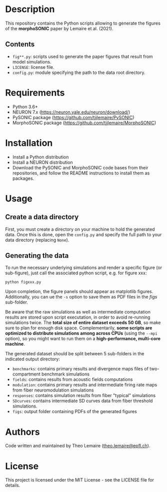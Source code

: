 # Description

This repository contains the Python scripts allowing to generate the figures of the **morphoSONIC** paper by Lemaire et al. (2021).

## Contents

- `fig**.py`: scripts used to generate the paper figures that result from model simulations.
- `LICENSE`: license file.
- `config.py`: module specifying the path to the data root directory.

# Requirements

- Python 3.6+
- NEURON 7.x (https://neuron.yale.edu/neuron/download/)
- PySONIC package (https://github.com/tjjlemaire/PySONIC)
- MorphoSONIC package (https://github.com/tjjlemaire/MorphoSONIC)

# Installation

- Install a Python distribution
- Install a NEURON distribution
- Download the PySONIC and MorphoSONIC code bases from their repositories, and follow the README instructions to install them as packages.

# Usage

## Create a data directory

First, you must create a directory on your machine to hold the generated data. Once this is done, open the `config.py` and specify the full path to your data directory (replacing `None`).

## Generating the data

To run the necessary underlying simulations and render a specific figure (or sub-figure), just call the associated python script, e.g. for figure xxx:

```
python figxxx.py
```

Upon completion, the figure panels should appear as matplotlib figures. Additionally, you can ue the `-s` option to save them as PDF files in the *figs* sub-folder.

Be aware that the raw simulations as well as intermediate computation results are stored upon script executation, in order to avoid re-running simulations twice. The **total size of entire dataset exceeds 50 GB**, so make sure to plan for enough disk space. Complementarily, **some scripts are optimized to distribute simulations among across CPUs** (using the `--mpi` option), so you might want to run them on a **high-performance, multi-core machine**.

The generated dataset should be split between 5 sub-folders in the indicated output directory:

- `benchmarks`: contains primary results and divergence maps files of two-compartment benchmark simulations 
- `fields`: contains results from acoustic fields computations
- `modulation`: contains primary results and intermediate firing rate maps from fiber neuromodulation simulations
- `responses`: contains simulation results from fiber "typical" simulations
- `SDcurves`: contains intermediate SD curves data from fiber threshold simulations.
- `figs`: output folder containing PDFs of the generated figures

# Authors

Code written and maintained by Theo Lemaire (theo.lemaire@epfl.ch).

# License

This project is licensed under the MIT License - see the LICENSE file for details.